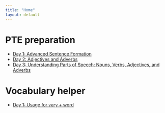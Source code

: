 ```yaml
---
title: "Home"
layout: default
---
```


# PTE preparation

- [Day 1: Advanced Sentence Formation](advancedSentenceFormation-summary.md)
- [Day 2: Adjectives and Adverbs](vocabulary2.md)
- [Day 3: Understanding Parts of Speech: Nouns, Verbs, Adjectives, and Adverbs](vocabulary3.md)


# Vocabulary helper
- [Day 1: Usage for `very` + word](vocabulary1.md)

